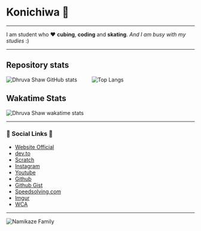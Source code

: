 # Konichiwa 👋

***

I am student who ❤️ **cubing**, **coding** and **skating**. *And I am busy with my studies* :)

***

## Repository stats
![Dhruva Shaw GitHub stats](https://github-readme-stats.vercel.app/api?username=Dhruvacube&layout=compact&count_private=true&show_icons=true) &nbsp;&nbsp; &nbsp;&nbsp; &nbsp;&nbsp; ![Top Langs](https://github-readme-stats.vercel.app/api/top-langs/?username=Dhruvacube&layout=compact&langs_count=8) 

## Wakatime Stats
![Dhruva Shaw wakatime stats](https://github-readme-stats.vercel.app/api/wakatime?username=dhruva)

***

### 🔗 Social Links 🔗
* [Website Official](https://dhruvacuber.pythonanywhere.com/)
* [dev.to](https://dev.to/dhruvacube)
* [Scratch](https://scratch.mit.edu/users/Dhruvacuber/)
* [Instagram](https://www.instagram.com/dhruva_shaw_/)
* [Youtube](https://www.youtube.com/c/DhruvaShaw)
* [Github](https://github.com/Dhruvacube)
* [Github Gist](https://gist.github.com/Dhruvacube)
* [Speedsolving.com](https://www.speedsolving.com/members/dhruva-shaw.36635/)
* [Imgur](https://imgur.com/user/DhruvaShaw)
* [WCA](https://www.worldcubeassociation.org/persons/2016SHAW01)

***


![Namikaze Family](https://media.discordapp.net/attachments/777918705098686465/813086521481232414/image0.jpg)
